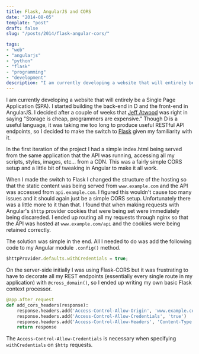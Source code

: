 ```yaml
---
title: Flask, AngularJS and CORS
date: "2014-08-05"
template: "post"
draft: false
slug: "/posts/2014/flask-angular-cors/"

tags:
- "web"
- "angularjs"
- "python"
- "flask"
- "programming"
- "development"
description: "I am currently developing a website that will entirely be a Single Page Application (SPA).  I started building the back-end in D and the front-end in AngularJS.  I decided after a couple of weeks that Jeff Atwood was right in saying 'Storage is cheap, programmers are expensive.'  Though D is a useful language, it was taking me too long to produce useful RESTful API endpoints, so I decided to make the switch to Flask given my familiarity with it."
---
```

I am currently developing a website that will entirely be a Single Page Application (SPA).  I started building the back-end in D and the front-end in AngularJS.  I decided after a couple of weeks that [Jeff Atwood](http://www.codinghorror.com) was right in saying "Storage is cheap, programmers are expensive."  Though D is a useful language, it was taking me too long to produce useful RESTful API endpoints, so I decided to make the switch to [Flask](http://flask.pocoo.com) given my familiarity with it.

In the first iteration of the project I had a simple index.html being served from the same application that the API was running, accessing all my scripts, styles, images, etc... from a CDN.  This was a fairly simple CORS setup and a little bit of tweaking in Angular to make it all work.

When I made the switch to Flask I changed the structure of the hosting so that the static content was being served from `www.example.com` and the API was accessed from `api.example.com`.  I figured this wouldn't cause too many issues and it should again just be a simple CORS setup.  Unfortunately there was a little more to it than that.  I found that when making requests with Angular's `$http` provider cookies that were being set were immediately being discareded.  I ended up routing all my requests through nginx so that the API was hosted at `www.example.com/api` and the cookies were being retained correctly.

The solution was simple in the end.  All I needed to do was add the following code to my Angular module `.config()` method.

```js
$httpProvider.defaults.withCredentials = true;
```

On the server-side initially I was using Flask-CORS but it was frustrating to have to decorate all my REST endpoints (essentially every single route in my application) with `@cross_domain()`, so I ended up writing my own basic Flask context processor.

```python
@app.after_request
def add_cors_headers(response):
    response.headers.add('Access-Control-Allow-Origin', 'www.example.com')
    response.headers.add('Access-Control-Allow-Credentials', 'true')
    response.headers.add('Access-Control-Allow-Headers', 'Content-Type')
    return response
```

The `Access-Control-Allow-Credentials` is necessary when specifying `withCredentials` on `$http` requests.